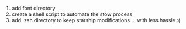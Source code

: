 1. add font directory
2. create a shell script to automate the stow process
3. add .zsh directory to keep starship modifications ... with less hassle :(
